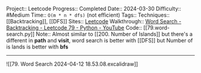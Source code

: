 Project:: Leetcode
Progress:: Completed
Date:: 2024-03-30
Difficulty:: #Medium 
Time:: `O(m * n * dfs)`   (not efficient)
Tags:: 
Techniques:: [[Backtracking]], [[DFS]]
Sites:: [Leetcode](https://leetcode.com/problems/word-search/description/)
Walkthrough:: [Word Search - Backtracking - Leetcode 79 - Python - YouTube](https://www.youtube.com/watch?v=pfiQ_PS1g8E)
Code:: [[79.word-search.py]]
Note:: Almost similar to [[200. Number of Islands]] but there's a different in **path** and **visit**, word search is better with [[DFS]] but Number of is lands is better with **bfs**

---

![[79. Word Search 2024-04-12 18.53.08.excalidraw]]